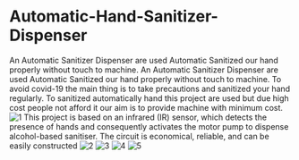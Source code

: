 # Automatic-Hand-Sanitizer-Dispenser
An Automatic Sanitizer Dispenser are used Automatic Sanitized our hand properly without touch to machine.
An Automatic Sanitizer Dispenser are used Automatic Sanitized our hand properly without touch to machine. To avoid covid-19 the main thing is to take precautions and sanitized your hand regularly. To sanitized automatically hand this project are used but due high cost people not afford it our aim is to provide machine with minimum cost.
![1](https://user-images.githubusercontent.com/84577788/119212890-f9b4a580-bad8-11eb-9a9d-10cf5d49f953.jpeg)
This project is based on an infrared (IR) sensor, which detects the presence of hands and consequently activates the motor pump to dispense alcohol-based sanitiser. The circuit is economical, reliable, and can be easily constructed
![2](https://user-images.githubusercontent.com/84577788/119213043-0be31380-bada-11eb-9f24-842d8627e20e.jpeg)
![3](https://user-images.githubusercontent.com/84577788/119213327-f0790800-badb-11eb-83d9-cf8e3e38bf13.jpeg)
![4](https://user-images.githubusercontent.com/84577788/119213387-4cdc2780-badc-11eb-9cb5-da159befd8b9.jpeg)
![5](https://user-images.githubusercontent.com/84577788/119213418-7e54f300-badc-11eb-8ae2-97ba5555e343.jpeg)
